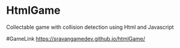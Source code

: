 # HtmlGame
Collectable game with collision detection using Html and Javascript

#GameLink
https://sravangamedev.github.io/htmlGame/
